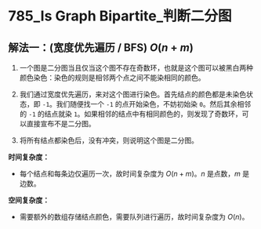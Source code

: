 # 785_Is Graph Bipartite_判断二分图



## 解法一：(宽度优先遍历 / BFS) $O(n+m)$

1. 一个图是二分图当且仅当这个图不存在奇数环，也就是这个图可以被黑白两种颜色染色：染色的规则是相邻两个点之间不能染相同的颜色。

2. 我们通过宽度优先遍历，来对这个图进行染色。首先结点的颜色都是未染色状态，即 `-1`。我们随便找一个 `-1` 的点开始染色，不妨初始染 `0`。然后其余相邻的 `-1` 的结点就染 `1`。如果相邻的结点中有相同颜色的，则发现了奇数环，可以直接宣布不是二分图。

3. 将所有结点都染色后，没有冲突，则说明这个图是二分图。

   

**时间复杂度：**

- 每个结点和每条边仅遍历一次，故时间复杂度为 $O(n+m)$。$n$ 是点数，$m$ 是边数。

**空间复杂度：**

- 需要额外的数组存储结点颜色，需要队列进行遍历，故时间复杂度为 $O(n)$。





